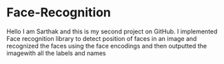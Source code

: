 # Face-Recognition
Hello I am Sarthak and this is my second project on GitHub. 
I implemented Face recognition library to detect position of faces in an image and recognized the faces using the face encodings and then outputted the imagewith all the labels and names
